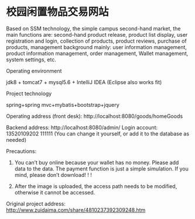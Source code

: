 # 校园闲置物品交易网站


Based on SSM technology, the simple campus second-hand market, the main functions are: second-hand product release, product list display, user registration and login, collection of products, product reviews, purchase of products, management background mainly: user information management, product information management, order management, Wallet management, system settings, etc.

Operating environment

jdk8 + tomcat7 + mysql5.6 + IntelliJ IDEA (Eclipse also works fit)

Project technology

spring+spring mvc+mybatis+bootstrap+jquery

Operating address (front desk): http://localhost:8080/goods/homeGoods

Backend address: http://localhost:8080/admin/ Login account: 13520109202 111111 (You can change it yourself, or add it to the database as needed)

Precautions:

1. You can’t buy online because your wallet has no money. Please add data to the data. The payment function is just a simple simulation. If you mind, please don’t download! ! !

2. After the image is uploaded, the access path needs to be modified, otherwise it cannot be accessed.

Original project address: http://www.zuidaima.com/share/4810237392309248.htm
